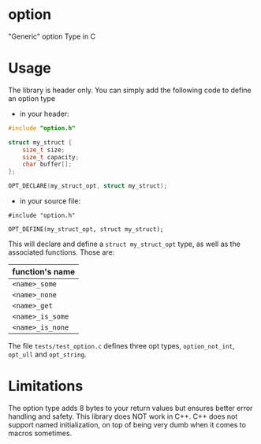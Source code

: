 # option

"Generic" option Type in C

# Usage

The library is header only. You can simply add the following code to define an option type

* in your header:
```c
#include "option.h"

struct my_struct {
    size_t size;
    size_t capacity;
    char buffer[];
};

OPT_DECLARE(my_struct_opt, struct my_struct);
```

* in your source file:
```
#include "option.h"

OPT_DEFINE(my_struct_opt, struct my_struct);
```

This will declare and define a `struct my_struct_opt` type, as well as the associated
functions. Those are:

|function's name|
|---|
|`<name>_some`|
|`<name>_none`|
|`<name>_get`|
|`<name>_is_some`|
|`<name>_is_none`|

The file `tests/test_option.c` defines three opt types, `option_not_int`, `opt_ull` and
`opt_string`.

# Limitations

The option type adds 8 bytes to your return values but ensures better error handling
and safety.
This library does NOT work in C++. C++ does not support named initialization, on top
of being very dumb when it comes to macros sometimes.
